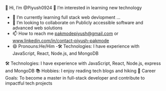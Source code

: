  👋 Hi, I’m @Piyush0924
 👀 I’m interested in learning new technology
- 🌱 I’m currently learning full stack web devlopment ...
- 💞️ I’m looking to collaborate on Publicly accessible software and advanced web solutions
- 📫 How to reach me pakmodepiyush@gmail.com or www.linkedin.com/in/contact-piyush-pakmode
- 😄 Pronouns:He/Him
-🛠️ Technologies: I have experience with JavaScript, React, Node.js, and MongoDB


🛠️ Technologies: I have experience with JavaScript, React, Node.js, express and MongoDB
📚 Hobbies: I enjoy reading tech blogs and hiking 
🚀 Career Goals: To become a master in full-stack developer and contribute to impactful tech projects

<!---
Piyush0924/Piyush0924 is a ✨ special ✨ repository because its `README.md` (this file) appears on your GitHub profile.
You can click the Preview link to take a look at your changes.
--->
